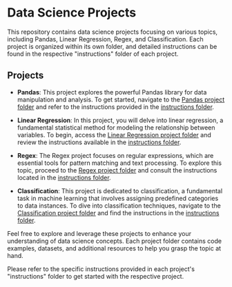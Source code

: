 # Data Science Projects

This repository contains data science projects focusing on various topics, including Pandas, Linear Regression, Regex, and Classification. Each project is organized within its own folder, and detailed instructions can be found in the respective "instructions" folder of each project.

## Projects

- **Pandas**: This project explores the powerful Pandas library for data manipulation and analysis. To get started, navigate to the [Pandas project folder](/pandas) and refer to the instructions provided in the [instructions folder](/pandas/instructions).

- **Linear Regression**: In this project, you will delve into linear regression, a fundamental statistical method for modeling the relationship between variables. To begin, access the [Linear Regression project folder](/linear_regression) and review the instructions available in the [instructions folder](/linear_regression/instructions).

- **Regex**: The Regex project focuses on regular expressions, which are essential tools for pattern matching and text processing. To explore this topic, proceed to the [Regex project folder](/regex) and consult the instructions located in the [instructions folder](/regex/instructions).

- **Classification**: This project is dedicated to classification, a fundamental task in machine learning that involves assigning predefined categories to data instances. To dive into classification techniques, navigate to the [Classification project folder](/classification) and find the instructions in the [instructions folder](/classification/instructions).

Feel free to explore and leverage these projects to enhance your understanding of data science concepts. Each project folder contains code examples, datasets, and additional resources to help you grasp the topic at hand.

Please refer to the specific instructions provided in each project's "instructions" folder to get started with the respective project.
